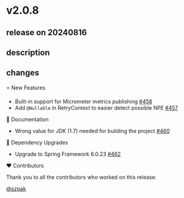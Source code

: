# v2.0.8

## release on 20240816

## description

## changes

⭐ New Features

* Built-in support for Micrometer metrics publishing <a href="https://github.com/spring-projects/spring-retry/issues/458" data-hovercard-type="issue" data-hovercard-url="/spring-projects/spring-retry/issues/458/hovercard">#458</a>
* Add <code>@Nullable</code> in RetryContext to easier detect possible NPE <a href="https://github.com/spring-projects/spring-retry/pull/457" data-hovercard-type="pull_request" data-hovercard-url="/spring-projects/spring-retry/pull/457/hovercard">#457</a>

📔 Documentation

* Wrong value for JDK (1.7) needed for building the project <a href="https://github.com/spring-projects/spring-retry/issues/460" data-hovercard-type="issue" data-hovercard-url="/spring-projects/spring-retry/issues/460/hovercard">#460</a>

🔨 Dependency Upgrades

* Upgrade to Spring Framework 6.0.23 <a href="https://github.com/spring-projects/spring-retry/issues/462" data-hovercard-type="issue" data-hovercard-url="/spring-projects/spring-retry/issues/462/hovercard">#462</a>

❤️ Contributors

Thank you to all the contributors who worked on this release:

<a class="user-mention notranslate" data-hovercard-type="user" data-hovercard-url="/users/szpak/hovercard" data-octo-click="hovercard-link-click" data-octo-dimensions="link_type:self" href="https://github.com/szpak">@szpak</a>

